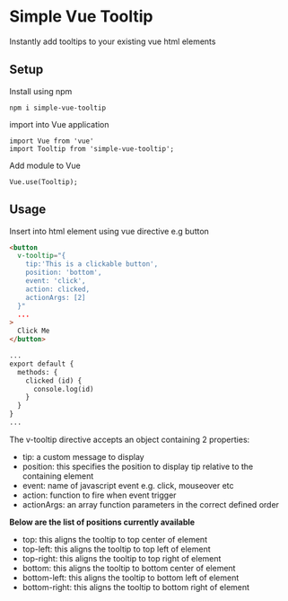# Simple Vue Tooltip

Instantly add tooltips to your existing vue html elements

## Setup
Install using npm
```
npm i simple-vue-tooltip
```

import into Vue application
```
import Vue from 'vue'
import Tooltip from 'simple-vue-tooltip';
```

Add module to Vue
```
Vue.use(Tooltip);
```

## Usage
Insert into html element using vue directive e.g button
```html
<button
  v-tooltip="{
    tip:'This is a clickable button',
    position: 'bottom',
    event: 'click',
    action: clicked,
    actionArgs: [2]
  }"
  ...
>
  Click Me
</button>

...
export default {
  methods: {
    clicked (id) {
      console.log(id)
    }
  }
}
...
```

The v-tooltip directive accepts an object containing 2 properties:
* tip: a custom message to display
* position: this specifies the position to display tip relative to the containing element
* event: name of javascript event e.g. click, mouseover etc
* action: function to fire when event trigger
* actionArgs: an array function parameters in the correct defined order

**Below are the list of positions currently available**
* top: this aligns the tooltip to top center of element
* top-left: this aligns the tooltip to top left of element
* top-right: this aligns the tooltip to top right of element
* bottom: this aligns the tooltip to bottom center of element
* bottom-left: this aligns the tooltip to bottom left of element
* bottom-right: this aligns the tooltip to bottom right of element

